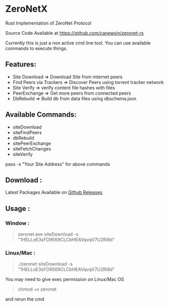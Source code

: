 # ZeroNetX
Rust Implementation of ZeroNet Protocol

Source Code Available at https://github.com/canewsin/zeronet-rs

Currently this is just a non active cmd line tool. You can use available commands to execute things.

## Features:
 - Site Download => Download Site from internet peers
 - Find Peers via Trackers => Discover Peers using torrent tracker network
 - Site Verify => verify content file hashes with files
 - PeerExchange => Get more peers from connected peers
 - DbRebuild => Build db from data files using dbschema.json
 
## Available Commands:
 - siteDownload
 - siteFindPeers
 - dbRebuild
 - sitePeerExchange
 - siteFetchChanges
 - siteVerify

pass -s "Your Site Address" for above commands

## Download :
Latest Packages Available on [Github Releases](https://github.com/canewsin/ZeroNetX/releases/latest).

## Usage :
### Window :
> zeronet.exe siteDownload -s "1HELLoE3sFD9569CLCbHEAVqvqV7U2Ri9d"
### Linux/Mac :
> ./zeronet siteDownload -s "1HELLoE3sFD9569CLCbHEAVqvqV7U2Ri9d"

You may need to give exec permission on Linux/Mac OS
> chmod +x zeronet

and rerun the cmd
